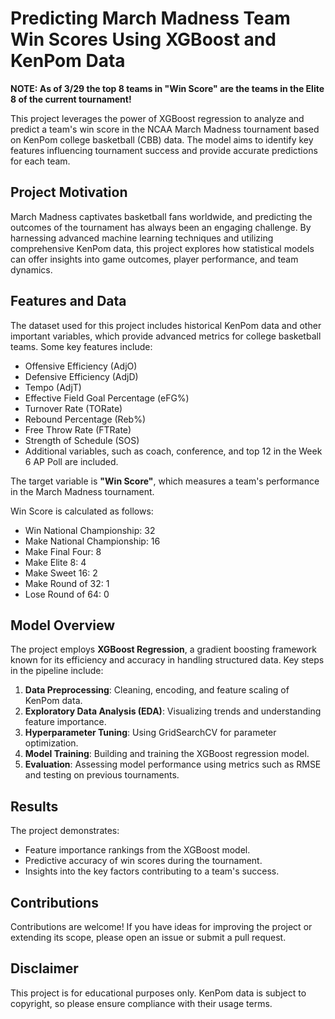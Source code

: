 # Predicting March Madness Team Win Scores Using XGBoost and KenPom Data

**NOTE: As of 3/29 the top 8 teams in "Win Score" are the teams in the Elite 8 of the current tournament!**

This project leverages the power of XGBoost regression to analyze and predict a team's win score in the NCAA March Madness tournament based on KenPom college basketball (CBB) data. The model aims to identify key features influencing tournament success and provide accurate predictions for each team.

## Project Motivation

March Madness captivates basketball fans worldwide, and predicting the outcomes of the tournament has always been an engaging challenge. By harnessing advanced machine learning techniques and utilizing comprehensive KenPom data, this project explores how statistical models can offer insights into game outcomes, player performance, and team dynamics.

## Features and Data

The dataset used for this project includes historical KenPom data and other important variables, which provide advanced metrics for college basketball teams. Some key features include:
- Offensive Efficiency (AdjO)
- Defensive Efficiency (AdjD)
- Tempo (AdjT)
- Effective Field Goal Percentage (eFG%)
- Turnover Rate (TORate)
- Rebound Percentage (Reb%)
- Free Throw Rate (FTRate)
- Strength of Schedule (SOS)
- Additional variables, such as coach, conference, and top 12 in the Week 6 AP Poll are included.

The target variable is **"Win Score"**, which measures a team's performance in the March Madness tournament.

Win Score is calculated as follows:
- Win National Championship: 32
- Make National Championship: 16
- Make Final Four: 8
- Make Elite 8: 4
- Make Sweet 16: 2
- Make Round of 32: 1
- Lose Round of 64: 0

## Model Overview

The project employs **XGBoost Regression**, a gradient boosting framework known for its efficiency and accuracy in handling structured data. Key steps in the pipeline include:
1. **Data Preprocessing**: Cleaning, encoding, and feature scaling of KenPom data.
2. **Exploratory Data Analysis (EDA)**: Visualizing trends and understanding feature importance.
3. **Hyperparameter Tuning**: Using GridSearchCV for parameter optimization.
4. **Model Training**: Building and training the XGBoost regression model.
5. **Evaluation**: Assessing model performance using metrics such as RMSE and testing on previous tournaments.

## Results

The project demonstrates:
- Feature importance rankings from the XGBoost model.
- Predictive accuracy of win scores during the tournament.
- Insights into the key factors contributing to a team's success.

## Contributions

Contributions are welcome! If you have ideas for improving the project or extending its scope, please open an issue or submit a pull request.

## Disclaimer

This project is for educational purposes only. KenPom data is subject to copyright, so please ensure compliance with their usage terms.
